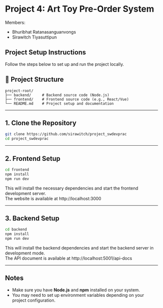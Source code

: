 # Project 4: Art Toy Pre-Order System

Members:
- Bhuribhat Ratanasanguanvongs
- Sirawitch Tiyasuttipun

## Project Setup Instructions

Follow the steps below to set up and run the project locally.

## 📁 Project Structure

```
project-root/
├── backend/     # Backend source code (Node.js)
├── frontend/    # Frontend source code (e.g., React/Vue)
└── README.md    # Project setup and documentation
```

---

## 1. Clone the Repository

```bash
git clone https://github.com/sirawitch/project_swdevprac
cd project_swdevprac
```

---

## 2. Frontend Setup

```bash
cd frontend
npm install
npm run dev
```

This will install the necessary dependencies and start the frontend development server.  
The website is available at http://localhost:3000

---

## 3. Backend Setup

```bash
cd backend
npm install
npm run dev
```

This will install the backend dependencies and start the backend server in development mode.  
The API document is available at http://localhost:5001/api-docs

---

## Notes

- Make sure you have **Node.js** and **npm** installed on your system.
- You may need to set up environment variables depending on your project configuration.